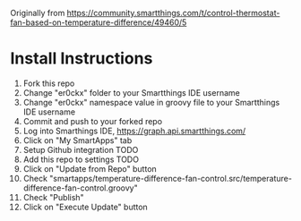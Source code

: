 Originally from https://community.smartthings.com/t/control-thermostat-fan-based-on-temperature-difference/49460/5

# Install Instructions

1. Fork this repo
1. Change "er0ckx" folder to your Smartthings IDE username
1. Change "er0ckx" namespace value in groovy file to your Smartthings IDE username
1. Commit and push to your forked repo 
1. Log into Smarthings IDE, https://graph.api.smartthings.com/
1. Click on "My SmartApps" tab
1. Setup Github integration TODO
1. Add this repo to settings TODO
1. Click on "Update from Repo" button
1. Check "smartapps/temperature-difference-fan-control.src/temperature-difference-fan-control.groovy"
1. Check "Publish"
1. Click on "Execute Update" button